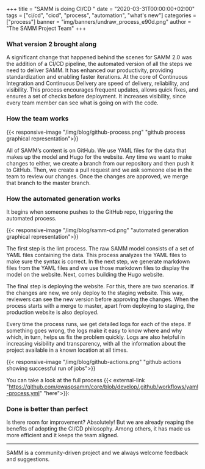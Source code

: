 +++
title = "SAMM is doing CI/CD    "
date = "2020-03-31T00:00:00+02:00"
tags = ["ci/cd", "cicd", "process", "automation", "what's new"]
categories = ["process"]
banner = "img/banners/undraw_process_e90d.png"
author = "The SAMM Project Team"
+++

### What version 2 brought along

A significant change that happened behind the scenes for SAMM 2.0 was the addition of a CI/CD pipeline, the automated version of all the steps we need to deliver SAMM. It has enhanced our productivity, providing standardization and enabling faster iterations. 
At the core of Continuous Integration and Continuous Delivery are speed of delivery, reliability, and visibility. This process  encourages frequent updates, allows quick fixes, and ensures a set of checks before deployment. It increases visibility, since every team member can see what is going on with the code.

### How the team works

{{< responsive-image  "/img/blog/github-process.png" "github process graphical representation">}}


All of SAMM’s content is on GitHub. We use YAML files for the data that makes up the model and  Hugo for the website. Any time we want to make changes to either, we create a branch from our repository and then push it to GitHub. Then, we create a pull request and we ask someone else in the team to review our changes. Once the changes are approved, we merge that branch to the master branch.

### How the automated generation works

It begins when someone pushes to the GitHub repo, triggering the automated process.

{{< responsive-image  "/img/blog/samm-cd.png" "automated generation graphical representation">}}


The first step is the lint process. The raw SAMM model consists of a set of YAML files containing the data. This process analyzes the YAML files to make sure the syntax is correct. In the next step, we generate markdown files from the YAML files and we use those markdown files to display the model on the website. Next, comes building the Hugo website.

The final step is deploying the website. For this, there are two scenarios. If the changes are new, we only deploy to the staging website. This way, reviewers can see the new version before approving the changes. When the process starts with a merge to master, apart from deploying to staging, the production website is also deployed.

Every time the process runs, we get detailed logs for each of the steps. If something goes wrong, the logs make it easy to know where and why which, in turn, helps us fix the problem quickly. Logs are also helpful in increasing visibility and transparency, with all the information about the project available in a known location at all times.

{{< responsive-image  "/img/blog/github-actions.png" "github actions showing successful run of jobs">}}

You can take a look at the full process {{< external-link "https://github.com/owaspsamm/core/blob/develop/.github/workflows/yaml-process.yml" "here">}}: 

### Done is better than perfect

Is there room for improvement? Absolutely! But we are already reaping the benefits of adopting the CI/CD philosophy. Among others, it has made us more efficient and it keeps the team aligned.

---

SAMM is a community-driven project and we always welcome feedback and suggestions.
